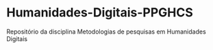 # Humanidades-Digitais-PPGHCS
Repositório da disciplina Metodologias de pesquisas em Humanidades Digitais 
